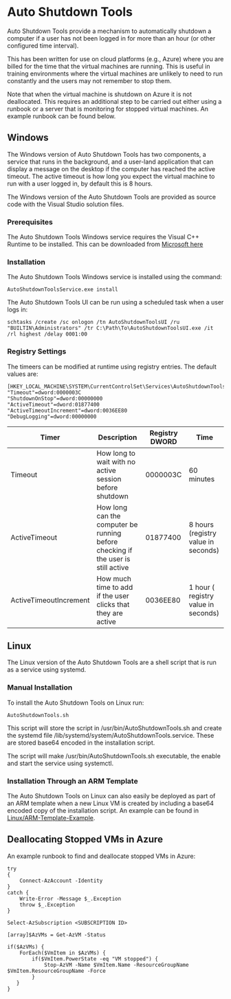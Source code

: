 # Auto Shutdown Tools

Auto Shutdown Tools provide a mechanism to automatically shutdown a computer if a user has not been logged in for more than an hour (or other configured time interval).

This has been written for use on cloud platforms (e.g., Azure) where you are billed for the time that the virtual machines are running. This is useful in training environments where the virtual machines are unlikely to need to run constantly and the users may not remember to stop them.

Note that when the virtual machine is shutdown on Azure it is not deallocated. This requires an additional step to be carried out either using a runbook or a server that is monitoring for stopped virtual machines. An example runbook can be found below.

## Windows

The Windows version of Auto Shutdown Tools has two components, a service that runs in the background, and a user-land application that can display a message on the desktop if the computer has reached the active timeout. The active timeout is how long you expect the virtual machine to run with a user logged in, by default this is 8 hours.

The Windows version of the Auto Shutdown Tools are provided as source code with the Visual Studio solution files.

### Prerequisites

The Auto Shutdown Tools Windows service requires the Visual C++ Runtime to be installed. This can be downloaded from [Microsoft here](https://learn.microsoft.com/en-us/cpp/windows/latest-supported-vc-redist)

### Installation

The Auto Shutdown Tools Windows service is installed using the command:
```
AutoShutdownToolsService.exe install
```

The Auto Shutdown Tools UI can be run using a scheduled task when a user logs in:
```
schtasks /create /sc onlogon /tn AutoShutdownToolsUI /ru "BUILTIN\Administrators" /tr C:\Path\To\AutoShutdownToolsUI.exe /it /rl highest /delay 0001:00
```

### Registry Settings

The timeers can be modified at runtime using registry entries. The default values are:
```
[HKEY_LOCAL_MACHINE\SYSTEM\CurrentControlSet\Services\AutoShutdownToolsService\Parameters]
"Timeout"=dword:0000003C
"ShutdownOnStop"=dword:00000000
"ActiveTimeout"=dword:01877400
"ActiveTimeoutIncrement"=dword:0036EE80
"DebugLogging"=dword:00000000
```

| Timer | Description | Registry DWORD | Time |
| --- | --- | --- | --- |
| Timeout | How long to wait with no active session before shutdown | 0000003C | 60 minutes |
| ActiveTimeout | How long can the computer be running before checking if the user is still active | 01877400 | 8 hours (registry value in seconds) |
| ActiveTimeoutIncrement | How much time to add if the user clicks that they are active | 0036EE80 | 1 hour ( registry value in seconds) |

## Linux

The Linux version of the Auto Shutdown Tools are a shell script that is run as a service using systemd.

### Manual Installation

To install the Auto Shutdown Tools on Linux run: 
```
AutoShutdownTools.sh
```

This script will store the script in /usr/bin/AutoShutdownTools.sh and create the systemd file /lib/systemd/system/AutoShutdownTools.service.
These are stored base64 encoded in the installation script.

The script will make /usr/bin/AutoShutdownTools.sh executable, the enable and start the service using systemctl.

### Installation Through an ARM Template

The Auto Shutdown Tools on Linux can also easily be deployed as part of an ARM template when a new Linux VM is created by including a base64 encoded copy of the installation script. An example can be found in [Linux/ARM-Template-Example](Linux/ARM-Template-Example).

## Deallocating Stopped VMs in Azure

An example runbook to find and deallocate stopped VMs in Azure:
```
try
{
    Connect-AzAccount -Identity
}
catch {
    Write-Error -Message $_.Exception
    throw $_.Exception
}

Select-AzSubscription <SUBSCRIPTION ID>
 
[array]$AzVMs = Get-AzVM -Status
 
if($AzVMs) {
	ForEach($VmItem in $AzVMs) {
        if($VmItem.PowerState -eq "VM stopped") {
		    Stop-AzVM -Name $VmItem.Name -ResourceGroupName $VmItem.ResourceGroupName -Force
        }
   }
}
```
